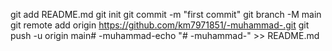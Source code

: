 
git add README.md
git init
git commit -m "first commit"
git branch -M main
git remote add origin https://github.com/km7971851/-muhammad-.git
git push -u origin main# -muhammad-echo "# -muhammad-" >> README.md
